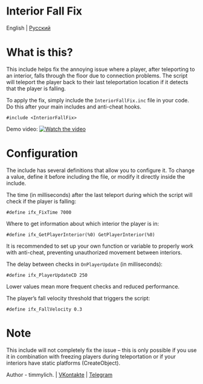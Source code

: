 # Interior Fall Fix
English | [Русский](README.ru.md)

# What is this?

This include helps fix the annoying issue where a player, after teleporting to an interior, falls through the floor due to connection problems. The script will teleport the player back to their last teleportation location if it detects that the player is falling.

To apply the fix, simply include the `InteriorFallFix.inc` file in your code. Do this after your main includes and anti-cheat hooks.
```pawn
#include <InteriorFallFix>
```

Demo video:
[![Watch the video](https://img.youtube.com/vi/-lnWa3OpdjA/maxresdefault.jpg)](https://youtu.be/-lnWa3OpdjA)

# Configuration
The include has several definitions that allow you to configure it. To change a value, define it before including the file, or modify it directly inside the include.

The time (in milliseconds) after the last teleport during which the script will check if the player is falling:
```pawn
#define ifx_FixTime 7000
```
Where to get information about which interior the player is in:
```pawn
#define ifx_GetPlayerInterior(%0) GetPlayerInterior(%0)
```
It is recommended to set up your own function or variable to properly work with anti-cheat, preventing unauthorized movement between interiors.

The delay between checks in `OnPlayerUpdate` (in milliseconds):
```pawn
#define ifx_PlayerUpdateCD 250
```
Lower values mean more frequent checks and reduced performance.

The player’s fall velocity threshold that triggers the script:
```pawn
#define ifx_FallVelocity 0.3
```

# Note

This include will not completely fix the issue – this is only possible if you use it in combination with freezing players during teleportation or if your interiors have static platforms (CreateObject).

Author - timmylich. | [VKontakte](vk.com/timmylich) | [Telegram](t.me/timmylich)